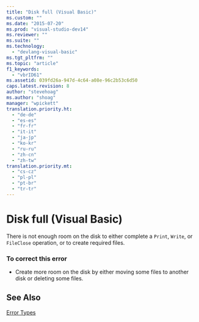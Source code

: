 ```yaml
---
title: "Disk full (Visual Basic)"
ms.custom: ""
ms.date: "2015-07-20"
ms.prod: "visual-studio-dev14"
ms.reviewer: ""
ms.suite: ""
ms.technology: 
  - "devlang-visual-basic"
ms.tgt_pltfrm: ""
ms.topic: "article"
f1_keywords: 
  - "vbrID61"
ms.assetid: 039fd26a-947d-4c64-a08e-96c2b53c6d50
caps.latest.revision: 8
author: "stevehoag"
ms.author: "shoag"
manager: "wpickett"
translation.priority.ht: 
  - "de-de"
  - "es-es"
  - "fr-fr"
  - "it-it"
  - "ja-jp"
  - "ko-kr"
  - "ru-ru"
  - "zh-cn"
  - "zh-tw"
translation.priority.mt: 
  - "cs-cz"
  - "pl-pl"
  - "pt-br"
  - "tr-tr"
---
```

# Disk full (Visual Basic)
There is not enough room on the disk to either complete a `Print`, `Write`, or `FileClose` operation, or to create required files.  
  
### To correct this error  
  
-   Create more room on the disk by either moving some files to another disk or deleting some files.  
  
## See Also  
 [Error Types](../../visual-basic/programming-guide/language-features/error-types.md)